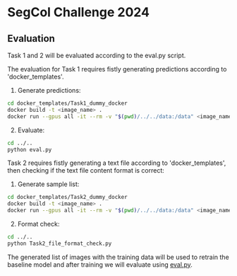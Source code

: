 # SegCol Challenge 2024
## Evaluation
Task 1 and 2 will be evaluated according to the eval.py script. 

The evaluation for Task 1 requires fistly generating predictions according to 'docker_templates'. 

1. Generate predictions: 

```bash
cd docker_templates/Task1_dummy_docker
docker build -t <image_name> . 
docker run --gpus all -it --rm -v "$(pwd)/../../data:/data" <image_name> /data/input /data/output
```


2. Evaluate:

```bash
cd ../..
python eval.py

```

Task 2 requires fistly generating a text file according to 'docker_templates', then checking if the text file content format is correct:

1. Generate sample list: 

```bash
cd docker_templates/Task2_dummy_docker
docker build -t <image_name> . 
docker run --gpus all -it --rm -v "$(pwd)/../../data:/data" <image_name> /data/input /data/output
```


2. Format check:


```bash
cd ../..
python Task2_file_format_check.py
```

The generated list of images with the training data will be used to retrain the baseline model and after training we will evaluate using [eval.py](eval.py).